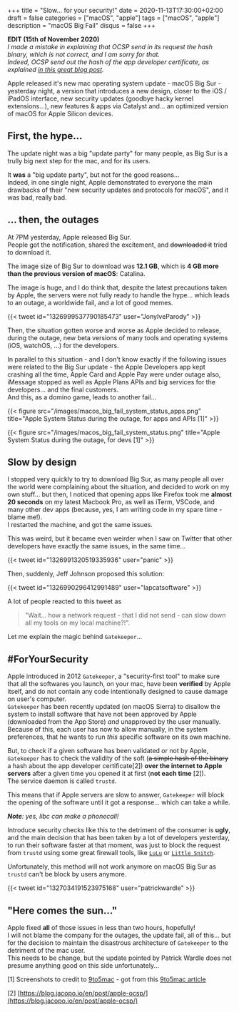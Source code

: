 +++
title = "Slow... for your security!"
date = 2020-11-13T17:30:00+02:00
draft = false
categories = ["macOS", "apple"]
tags = ["macOS", "apple"]
description = "macOS Big Fail"
disqus = false
+++

**EDIT (15th of November 2020)**  
_I made a mistake in explaining that OCSP send in its request the hash binary, which is not correct, and I am sorry for that._  
_Indeed, OCSP send out the hash of the app developer certificate, as explained [in this great blog post](https://blog.jacopo.io/en/post/apple-ocsp/)._

Apple released it's new mac operating system update - macOS Big Sur - yesterday night, a version that introduces a new design, closer to the iOS / iPadOS interface, new security updates (goodbye hacky kernel extensions...), new features & apps via Catalyst and... an optimized version of macOS for Apple Silicon devices.

## First, the hype...

The update night was a big "update party" for many people, as Big Sur is a trully big next step for the mac, and for its users.

It **was** a "big update party", but not for the good reasons...  
Indeed, in one single night, Apple demonstrated to everyone the main drawbacks of their "new security updates and protocols for macOS", and it was bad, really bad.

## ... then, the outages

At 7PM yesterday, Apple released Big Sur.  
People got the notification, shared the excitement, and ~~downloaded it~~ tried to download it.

The image size of Big Sur to download was **12.1 GB**, which is **4 GB more than the previous version of macOS**: Catalina.

The image is huge, and I do think that, despite the latest precautions taken by Apple, the servers were not fully ready to handle the hype... which leads to an outage, a worldwide fail, and a lot of good memes.

{{< tweet id="1326999537790185473" user="JonyIveParody" >}}

Then, the situation gotten worse and worse as Apple decided to release, during the outage, new beta versions of many tools and operating systems (iOS, watchOS, ...) for the developers.

In parallel to this situation - and I don't know exactly if the following issues were related to the Big Sur update - the Apple Developers app kept crashing all the time, Apple Card and Apple Pay were under outage also, iMessage stopped as well as Apple Plans APIs and big services for the developers... and the final customers.  
And this, as a domino game, leads to another fail...

{{< figure src="/images/macos_big_fail_system_status_apps.png" title="Apple System Status during the outage, for apps and APIs [1]" >}}

{{< figure src="/images/macos_big_fail_system_status.png" title="Apple System Status during the outage, for devs [1]" >}}

## Slow by design

I stopped very quickly to try to download Big Sur, as many people all over the world were complaining about the situation, and decided to work on my own stuff... but then, I noticed that opening apps like Firefox took me **almost 20 seconds** on my latest Macbook Pro, as well as iTerm, VSCode, and many other dev apps (because, yes, I am writing code in my spare time - blame me!).  
I restarted the machine, and got the same issues.

This was weird, but it became even weirder when I saw on Twitter that other developers have exactly the same issues, in the same time...

{{< tweet id="1326991320519335936" user="panic" >}}

Then, suddenly, Jeff Johnson proposed this solution:

{{< tweet id="1326990296412991489" user="lapcatsoftware" >}}

A lot of people reacted to this tweet as
> "Wait... how a network request - that I did not send - can slow down all my tools on my local machine?!".

Let me explain the magic behind `Gatekeeper`...

## #ForYourSecurity

Apple introduced in 2012 `Gatekeeper`, a "security-first tool" to make sure that all the softwares you launch, on your mac, have been **verified** by Apple itself, and do not contain any code intentionally designed to cause damage on user's computer.  
`Gatekeeper` has been recently updated (on macOS Sierra) to disallow the system to install software that have not been approved by Apple (downloaded from the App Store) *and* unapproved by the user manually.
Because of this, each user has now to allow manually, in the system preferences, that he wants to run *this* specific software on its own machine.

But, to check if a given software has been validated or not by Apple, `Gatekeeper` has to check the validity of the soft (~~a simple hash of the binary~~ a hash about the app developer certificate[2]) **over the internet to Apple servers** after a given time you opened it at first (**not each time** [2]).  
The service daemon is called `trustd`.

This means that if Apple servers are slow to answer, `Gatekeeper` will block the opening of the software until it got a response... which can take a while.

***Note**: yes, libc can make a phonecall!*

Introduce security checks like this to the detriment of the consumer is **ugly**, and the main decision that has been taken by a lot of developers yesterday, to run their software faster at that moment, was just to block the request from `trustd` using some great firewall tools, like [`LuLu`](https://objective-see.com/products/lulu.html) or [`Little Snitch`](https://www.obdev.at/products/littlesnitch/index.html).

Unfortunately, this method will not work anymore on macOS Big Sur as `trustd` can't be block by users anymore.

{{< tweet id="1327034191523975168" user="patrickwardle" >}}

## "Here comes the sun..."

Apple fixed **all** of those issues in less than two hours, hopefully!  
I will not blame the company for the outages, the update fail, all of this... but for the decision to maintain the disastrous architecture of `Gatekeeper` to the detriment of the mac user.  
This needs to be change, but the update pointed by Patrick Wardle does not presume anything good on this side unfortunately...

[1] Screenshots to credit to [9to5mac](https://9to5mac.com) - got from this [9to5mac article](https://9to5mac.com/2020/11/12/apple-widespread-outages-big-sur-downloads-catalina-imessage/)

[2] [https://blog.jacopo.io/en/post/apple-ocsp/](https://blog.jacopo.io/en/post/apple-ocsp/)
